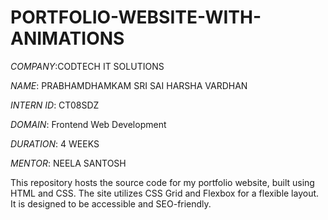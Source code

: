 # PORTFOLIO-WEBSITE-WITH-ANIMATIONS

*COMPANY*:CODTECH IT SOLUTIONS

*NAME*: PRABHAMDHAMKAM SRI SAI HARSHA VARDHAN

*INTERN ID*: CT08SDZ

*DOMAIN*: Frontend Web Development

*DURATION*: 4 WEEKS

*MENTOR*: NEELA SANTOSH

This repository hosts the source code for my portfolio website, built using HTML and CSS. The site utilizes CSS Grid and Flexbox for a flexible layout. It is designed to be accessible and SEO-friendly.

